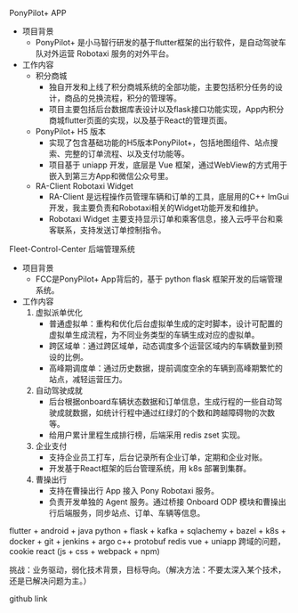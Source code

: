 PonyPilot+ APP
- 项目背景
    - PonyPilot+ 是小马智行研发的基于flutter框架的出行软件，是自动驾驶车队对外运营 Robotaxi 服务的对外平台。
- 工作内容
    - 积分商城
        - 独自开发和上线了积分商城系统的全部功能，主要包括积分任务的设计，商品的兑换流程，积分的管理等。
        - 项目主要包括后台数据库表设计以及flask接口功能实现，App内积分商城flutter页面的实现，以及基于React的管理页面。
    - PonyPilot+ H5 版本
        - 实现了包含基础功能的H5版本PonyPilot+，包括地图组件、站点搜索、完整的订单流程、以及支付功能等。
        - 项目基于 uniapp 开发，底层是 Vue 框架，通过WebView的方式用于嵌入到第三方App和微信公众号里。
    - RA-Client Robotaxi Widget
        - RA-Client 是远程操作员管理车辆和订单的工具，底层用的C++ ImGui开发，我主要负责和Robotaxi相关的Widget功能开发和维护。
        - Robotaxi Widget 主要支持显示订单和乘客信息，接入云呼平台和乘客联系，支持发送订单控制指令。

Fleet-Control-Center 后端管理系统
- 项目背景
    - FCC是PonyPilot+ App背后的，基于 python flask 框架开发的后端管理系统。
- 工作内容
    1. 虚拟派单优化
        - 普通虚拟单：重构和优化后台虚拟单生成的定时脚本，设计可配置的虚拟单生成流程，为不同业务类型的车辆生成对应的虚拟单。
        - 跨区域单：通过跨区域单，动态调度多个运营区域内的车辆数量到预设的比例。
        - 高峰期调度单：通过历史数据，提前调度空余的车辆到高峰期繁忙的站点，减轻运营压力。
    2. 自动驾驶成就
        - 后台根据onboard车辆状态数据和订单信息，生成行程的一些自动驾驶成就数据，如统计行程中通过红绿灯的个数和跨越障碍物的次数等。
        - 给用户累计里程生成排行榜，后端采用 redis zset 实现。
    3. 企业支付
        - 支持企业员工打车，后台记录所有企业订单，定期和企业对账。
        - 开发基于React框架的后台管理系统，用 k8s 部署到集群。
    4. 曹操出行
        - 支持在曹操出行 App 接入 Pony Robotaxi 服务。
        - 负责开发单独的 Agent 服务。通过桥接 Onboard ODP 模块和曹操出行后端服务，同步站点、订单、车辆等信息。


flutter + android + java
python + flask + kafka + sqlachemy + bazel + k8s + docker + git + jenkins + argo
c++ protobuf
redis
vue + uniapp 跨域的问题，cookie
react (js + css + webpack + npm)

挑战：业务驱动，弱化技术背景，目标导向。（解决方法：不要太深入某个技术，还是已解决问题为主。）

github link
